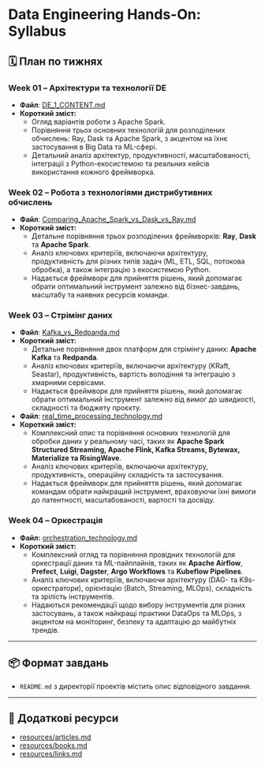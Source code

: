 # Data Engineering Hands-On: Syllabus

## 🗓️ План по тижнях


### Week 01 – Архітектури та технології DE
- **Файл**: [DE_1_CONTENT.md](materials/DE_1_CONTENT.md)
- **Короткий зміст:**
    - Огляд варіантів роботи з Apache Spark.
    - Порівняння трьох основних технологій для розподілених обчислень: Ray, Dask та Apache Spark, з акцентом на їхнє застосування в Big Data та ML-сфері.
    - Детальний аналіз архітектур, продуктивності, масштабованості, інтеграції з Python-екосистемою та реальних кейсів використання кожного фреймворка.

### Week 02 – Робота з технологіями дистрибутивних обчислень
- **Файл**: [Comparing_Apache_Spark_vs_Dask_vs_Ray.md](materials/Comparing_Apache_Spark_vs_Dask_vs_Ray.md)
- **Короткий зміст:**
    - Детальне порівняння трьох розподілених фреймворків: **Ray**, **Dask** та **Apache Spark**.
    - Аналіз ключових критеріїв, включаючи архітектуру, продуктивність для різних типів задач (ML, ETL, SQL, потокова обробка), а також інтеграцію з екосистемою Python.
    - Надається фреймворк для прийняття рішень, який допомагає обрати оптимальний інструмент залежно від бізнес-завдань, масштабу та наявних ресурсів команди.

### Week 03 – Стрімінг даних
- **Файл**: [Kafka_vs_Redpanda.md](materials/Kafka_vs_Redpanda.md)
- **Короткий зміст:**
    - Детальне порівняння двох платформ для стрімінгу даних: **Apache Kafka** та **Redpanda**.
    - Аналіз ключових критеріїв, включаючи архітектуру (KRaft, Seastar), продуктивність, вартість володіння та інтеграцію з хмарними сервісами.
    - Надається фреймворк для прийняття рішень, який допомагає обрати оптимальний інструмент залежно від вимог до швидкості, складності та бюджету проєкту.
- **Файл**: [real_time_processing_technology.md](materials/real_time_processing_technology.md)
- **Короткий зміст:**
    - Комплексний опис та порівняння основних технологій для обробки даних у реальному часі, таких як **Apache Spark Structured Streaming, Apache Flink, Kafka Streams, Bytewax, Materialize та RisingWave**.
    - Аналіз ключових критеріїв, включаючи архітектуру, продуктивність, операційну складність та застосування.
    - Надається фреймворк для прийняття рішень, який допомагає командам обрати найкращий інструмент, враховуючи їхні вимоги до латентності, масштабованості, вартості та досвіду.
### Week 04 – Оркестрація
- **Файл:** [orchestration_technology.md](materials/orchestration_technology.md)
- **Короткий зміст:**
	- Комплексний огляд та порівняння провідних технологій для оркестрації даних та ML-пайплайнів, таких як **Apache Airflow**, **Prefect**, **Luigi**, **Dagster**, **Argo Workflows** та **Kubeflow Pipelines**.
	- Аналіз ключових критеріїв, включаючи архітектуру (DAG- та K8s-оркестратори), орієнтацію (Batch, Streaming, MLOps), складність та зрілість інструментів.
	- Надаються рекомендації щодо вибору інструментів для різних застосувань, а також найкращі практики DataOps та MLOps, з акцентом на моніторинг, безпеку та адаптацію до майбутніх трендів.



---

## 📦 Формат завдань
- `README.md` з директорії проектів містить опис відповідного завдання.

---

## 🔗 Додаткові ресурси
- [resources/articles.md](resources/articles.md)
- [resources/books.md](resources/books.md)
- [resources/links.md](resources/links.md)